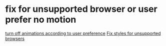# fix for unsupported browser or user prefer no motion

[turn off animations according to user preference](./2025-08-20_turn-off-animations-according-to-user-preference.md)
[Fix styles for unsupported browsers](./2025-08-21_Fix-styles-for-unsupported-browsers.md)

